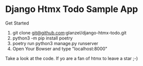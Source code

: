 # Django Htmx Todo Sample App

Get Started

1. git clone git@github.com:glanzel/django-htmx-todo.git
2. python3 -m pip install poetry
3. poetry run python3 manage.py runserver
4. Open Your Bowser and type "localhost:8000"

Take a look at the code.
If yo are a fan of htmx to leave a star ;-) 


